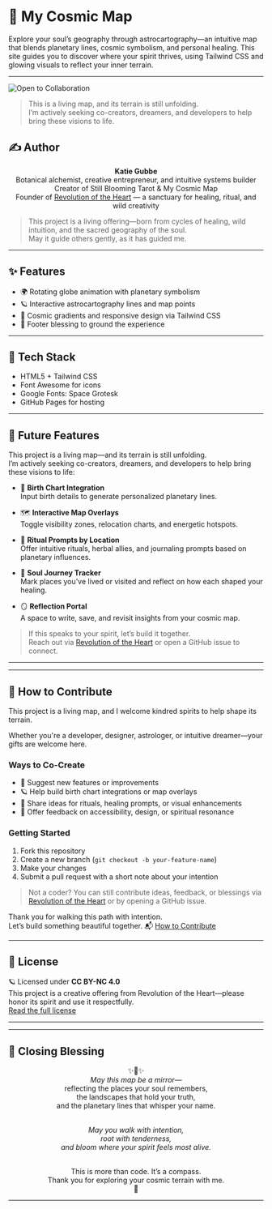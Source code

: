 # 🌌 My Cosmic Map

Explore your soul’s geography through astrocartography—an intuitive map that blends planetary lines, cosmic symbolism, and personal healing. This site guides you to discover where your spirit thrives, using Tailwind CSS and glowing visuals to reflect your inner terrain.

---
![Open to Collaboration](https://img.shields.io/badge/Open%20to%20Collaboration-%F0%9F%8C%9F-purple)

> This is a living map, and its terrain is still unfolding.  
> I’m actively seeking co-creators, dreamers, and developers to help bring these visions to life.


## ✍️ Author

<p align="center">
  <strong>Katie Gubbe</strong><br>
  Botanical alchemist, creative entrepreneur, and intuitive systems builder<br>
  Creator of Still Blooming Tarot & My Cosmic Map<br>
  Founder of <a href="https://revolutionoftheheart.com">Revolution of the Heart</a> — a sanctuary for healing, ritual, and wild creativity
</p>

> This project is a living offering—born from cycles of healing, wild intuition, and the sacred geography of the soul.  
> May it guide others gently, as it has guided me.

---

## ✨ Features

- 🌍 Rotating globe animation with planetary symbolism  
- 🪐 Interactive astrocartography lines and map points  
- 🎨 Cosmic gradients and responsive design via Tailwind CSS  
- 📜 Footer blessing to ground the experience

---

## 🌿 Tech Stack

- HTML5 + Tailwind CSS  
- Font Awesome for icons  
- Google Fonts: Space Grotesk  
- GitHub Pages for hosting

---

## 🌠 Future Features

This project is a living map—and its terrain is still unfolding.  
I’m actively seeking co-creators, dreamers, and developers to help bring these visions to life:

- 🔭 **Birth Chart Integration**  
  Input birth details to generate personalized planetary lines.

- 🗺️ **Interactive Map Overlays**  
  Toggle visibility zones, relocation charts, and energetic hotspots.

- 🌿 **Ritual Prompts by Location**  
  Offer intuitive rituals, herbal allies, and journaling prompts based on planetary influences.

- 🧭 **Soul Journey Tracker**  
  Mark places you’ve lived or visited and reflect on how each shaped your healing.

- 🪞 **Reflection Portal**  
  A space to write, save, and revisit insights from your cosmic map.

> If this speaks to your spirit, let’s build it together.  
> Reach out via [Revolution of the Heart](https://revolutionoftheheart.com) or open a GitHub issue to connect.

---
---

## 🤝 How to Contribute

This project is a living map, and I welcome kindred spirits to help shape its terrain.

Whether you're a developer, designer, astrologer, or intuitive dreamer—your gifts are welcome here.

### Ways to Co-Create

- 🌌 Suggest new features or improvements  
- 🪐 Help build birth chart integrations or map overlays  
- 🌿 Share ideas for rituals, healing prompts, or visual enhancements  
- 🧭 Offer feedback on accessibility, design, or spiritual resonance

### Getting Started

1. Fork this repository  
2. Create a new branch (`git checkout -b your-feature-name`)  
3. Make your changes  
4. Submit a pull request with a short note about your intention

> Not a coder? You can still contribute ideas, feedback, or blessings via [Revolution of the Heart](https://revolutionoftheheart.com) or by opening a GitHub issue.

Thank you for walking this path with intention.  
Let’s build something beautiful together.
📬 [How to Contribute](CONTRIBUTING.md)

---


## 📜 License

🪐 Licensed under **CC BY-NC 4.0**  
This project is a creative offering from Revolution of the Heart—please honor its spirit and use it respectfully.  
[Read the full license](https://creativecommons.org/licenses/by-nc/4.0/legalcode)

---
---

## 🌙 Closing Blessing

<div align="center">

✨🌿✨  
<em>May this map be a mirror—</em><br>
reflecting the places your soul remembers,<br>
the landscapes that hold your truth,<br>
and the planetary lines that whisper your name.<br><br>

<em>May you walk with intention,</em><br>
<em>root with tenderness,</em><br>
<em>and bloom where your spirit feels most alive.</em><br><br>

This is more than code. It’s a compass.  
Thank you for exploring your cosmic terrain with me.  
🌌

</div>

---



